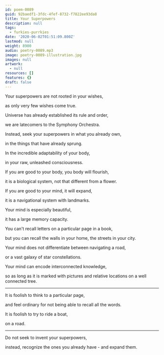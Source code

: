 ```yaml
---
id: poem-0089
guid: 92baedf1-3fdc-4fef-8732-f7822ee93da8
title: Your Superpowers
description: null
tags:
  - furkies-purrkies
date: '2020-06-02T01:51:09.800Z'
lastmod: null
weight: 8900
audio: poetry-0089.mp3
image: poetry-0089-illustration.jpg
images: null
artwork:
  - null
resources: []
features: {}
draft: false
---
```


Your superpowers are not rooted in your wishes,

as only very few wishes come true.

Universe has already established its rule and order,

we are latecomers to the Symphony Orchestra.

Instead, seek your superpowers in what you already own,

in the things that have already sprung.

In the incredible adaptability of your body,

in your raw, unleashed consciousness.

If you are good to your body, you body will flourish,

it is a biological system, not that different from a flower.

If you are good to your mind, it will expand,

it is a navigational system with landmarks.

Your mind is especially beautiful,

it has a large memory capacity.

You can't recall letters on a particular page in a book,

but you can recall the walls in your home, the streets in your city.

Your mind does not differentiate between navigating a road,

or a vast galaxy of star constellations.

Your mind can encode interconnected knowledge,

so as long as it is marked with pictures and relative locations on a well connected tree.

---

It is foolish to think to a particular page,

and feel ordinary for not being able to recall all the words.

It is foolish to try to ride a boat,

on a road.

---

Do not seek to invent your superpowers,

instead, recognize the ones you already have - and expand them.
